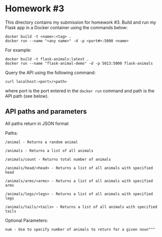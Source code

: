 # Homework #3

This directory contains my submission for homework #3. Build and run my Flask app in a Docker container using the commands below:

```
docker build -t <name>:<tag> .
docker run --name "<any name>" -d -p <port#>:5000 <name>
```

For example:
```
docker build -t flask-animals:latest .
docker run --name "flask-animal-demo" -d -p 5013:5000 flask-animals
```

Query the API using the following command:

```
curl localhost:<port>/<path>
```

where port is the port entered in the `docker run` command and path is the API path (see below).

## API paths and parameters

All paths return in JSON format

Paths:

    /animal - Returns a random animal

    /animals - Returns a list of all animals

    /animals/count - Returns total number of animals

    /animals/head/<head> - Returns a list of all animals with specified head

    /animals/arms/<arms> - Returns a list of all animals with specified arms

    /animals/legs/<legs> - Returns a list of all animals with specified legs

    /animals/tails/<tails> - Returns a list of all animals with specified tails
 
Optional Parameters:

    num - Use to specify number of animals to return for a given noun"""
